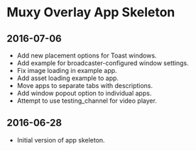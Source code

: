 # Muxy Overlay App Skeleton

## 2016-07-06
- Add new placement options for Toast windows.
- Add example for broadcaster-configured window settings.
- Fix image loading in example app.
- Add asset loading example to app.
- Move apps to separate tabs with descriptions.
- Add window popout option to individual apps.
- Attempt to use testing_channel for video player.

## 2016-06-28
- Initial version of app skeleton.